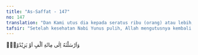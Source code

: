 ```yaml
---
title: "As-Saffat - 147"
no: 147
translation: "Dan Kami utus dia kepada seratus ribu (orang) atau lebih,"
tafsir: "Setelah kesehatan Nabi Yunus pulih, Allah mengutusnya kembali kepada kaumnya yang pada waktu itu jumlahnya sudah sampai seratus ribu orang lebih. Kedatangannya mereka sambut dengan baik karena mereka sadar bahwa dahulu mereka telah mengecewakannya sehingga ia meninggalkan mereka. Mereka menyadari telah memperoleh kasih sayang Allah, karena mereka baru beriman ketika tanda-tanda azab Allah telah menghadang mereka. Pada umat-umat yang lalu, iman di saat seperti itu tidak diterima. Hanya umat Nabi Yunus yang dikecualikan dari ketentuan itu, sebagaimana dinyatakan dalam Surah Yunus/10:98 yang sudah diterangkan di atas. Mereka kemudian hidup bahagia dan sentosa sampai waktu yang ditetapkan bagi mereka."
---
```


وَاَرْسَلْنٰهُ اِلٰى مِائَةِ اَلْفٍ اَوْ يَزِيْدُوْنَۚ 
